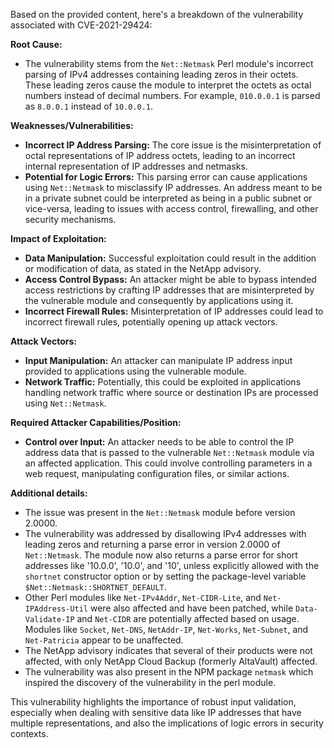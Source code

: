 Based on the provided content, here's a breakdown of the vulnerability associated with CVE-2021-29424:

**Root Cause:**

*   The vulnerability stems from the `Net::Netmask` Perl module's incorrect parsing of IPv4 addresses containing leading zeros in their octets. These leading zeros cause the module to interpret the octets as octal numbers instead of decimal numbers. For example, `010.0.0.1` is parsed as `8.0.0.1` instead of `10.0.0.1`.

**Weaknesses/Vulnerabilities:**

*   **Incorrect IP Address Parsing:** The core issue is the misinterpretation of octal representations of IP address octets, leading to an incorrect internal representation of IP addresses and netmasks.
*   **Potential for Logic Errors:** This parsing error can cause applications using `Net::Netmask` to misclassify IP addresses. An address meant to be in a private subnet could be interpreted as being in a public subnet or vice-versa, leading to issues with access control, firewalling, and other security mechanisms.

**Impact of Exploitation:**

*   **Data Manipulation:** Successful exploitation could result in the addition or modification of data, as stated in the NetApp advisory.
*   **Access Control Bypass:** An attacker might be able to bypass intended access restrictions by crafting IP addresses that are misinterpreted by the vulnerable module and consequently by applications using it.
*   **Incorrect Firewall Rules:** Misinterpretation of IP addresses could lead to incorrect firewall rules, potentially opening up attack vectors.

**Attack Vectors:**

*   **Input Manipulation:** An attacker can manipulate IP address input provided to applications using the vulnerable module.
*   **Network Traffic:** Potentially, this could be exploited in applications handling network traffic where source or destination IPs are processed using `Net::Netmask`.

**Required Attacker Capabilities/Position:**

*   **Control over Input:** An attacker needs to be able to control the IP address data that is passed to the vulnerable `Net::Netmask` module via an affected application. This could involve controlling parameters in a web request, manipulating configuration files, or similar actions.

**Additional details:**

*   The issue was present in the `Net::Netmask` module before version 2.0000.
*   The vulnerability was addressed by disallowing IPv4 addresses with leading zeros and returning a parse error in version 2.0000 of `Net::Netmask`. The module now also returns a parse error for short addresses like '10.0.0', '10.0', and '10', unless explicitly allowed with the `shortnet` constructor option or by setting the package-level variable `$Net::Netmask::SHORTNET_DEFAULT`.
*   Other Perl modules like `Net-IPv4Addr`, `Net-CIDR-Lite`, and `Net-IPAddress-Util` were also affected and have been patched, while `Data-Validate-IP` and `Net-CIDR` are potentially affected based on usage. Modules like `Socket`, `Net-DNS`, `NetAddr-IP`, `Net-Works`, `Net-Subnet`, and `Net-Patricia` appear to be unaffected.
*   The NetApp advisory indicates that several of their products were not affected, with only NetApp Cloud Backup (formerly AltaVault) affected.
*   The vulnerability was also present in the NPM package `netmask` which inspired the discovery of the vulnerability in the perl module.

This vulnerability highlights the importance of robust input validation, especially when dealing with sensitive data like IP addresses that have multiple representations, and also the implications of logic errors in security contexts.